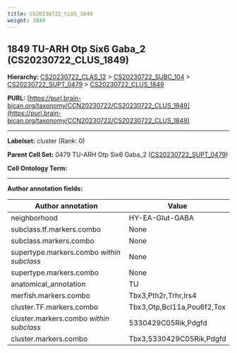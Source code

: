 ```yaml
---
title: CS20230722_CLUS_1849
weight: 1849
---
```

## 1849 TU-ARH Otp Six6 Gaba_2 (CS20230722_CLUS_1849)
<b>Hierarchy: </b>
[CS20230722_CLAS_12](../CS20230722_CLAS_12) >
[CS20230722_SUBC_104](../CS20230722_SUBC_104) >
[CS20230722_SUPT_0479](../CS20230722_SUPT_0479) >
[CS20230722_CLUS_1849](../CS20230722_CLUS_1849)

**PURL:** [https://purl.brain-bican.org/taxonomy/CCN20230722/CS20230722_CLUS_1849](https://purl.brain-bican.org/taxonomy/CCN20230722/CS20230722_CLUS_1849)

---


**Labelset:** cluster (Rank: 0)

**Parent Cell Set:** 0479 TU-ARH Otp Six6 Gaba_2 ([CS20230722_SUPT_0479](../CS20230722_SUPT_0479))



**Cell Ontology Term:** 

[MARKER GENES.]: #


---

[TRANSFERRED ANNOTATIONS.]: #


[AUTHOR ANNOTATION FIELDS.]: #


**Author annotation fields:**

| Author annotation | Value |
|-------------------|-------|
|neighborhood|HY-EA-Glut-GABA|
|subclass.tf.markers.combo|None|
|subclass.markers.combo|None|
|supertype.markers.combo _within subclass_|None|
|supertype.markers.combo|None|
|anatomical_annotation|TU|
|merfish.markers.combo|Tbx3,Pth2r,Trhr,Irs4|
|cluster.TF.markers.combo|Tbx3,Otp,Bcl11a,Pou6f2,Tox|
|cluster.markers.combo _within subclass_|5330429C05Rik,Pdgfd|
|cluster.markers.combo|Tbx3,5330429C05Rik,Pdgfd|
